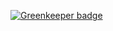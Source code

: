 
[![Greenkeeper badge](https://badges.greenkeeper.io/Muzikanto/Algoritms.svg?token=980af2db168e175e448a0a960b0aa99ab3c575a1e84cd3b5f1b3e6c0dd264d9c&ts=1561140058856)](https://greenkeeper.io/)
